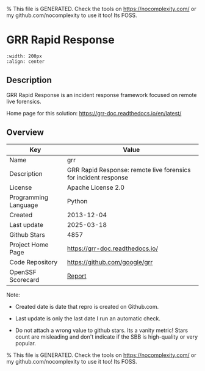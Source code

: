 
% This file is GENERATED. Check the tools on https://nocomplexity.com/ or my github.com/nocomplexity to use it too! Its FOSS. 

# GRR Rapid Response


```{image} https://raw.githubusercontent.com/google/grr/gh-pages/img/grr_logo_real_sm.png 
:width: 200px 
:align: center 
```

## Description 

GRR Rapid Response is an incident response framework focused on remote live forensics. 

Home page for this solution: https://grr-doc.readthedocs.io/en/latest/ 

## Overview 

| Key | Value |
| --- | --- |
| Name | grr |
| Description | GRR Rapid Response: remote live forensics for incident response |
| License | Apache License 2.0 |
| Programming Language | Python |
| Created | 2013-12-04 |
| Last update | 2025-03-18 |
| Github Stars | 4857 |
| Project Home Page | https://grr-doc.readthedocs.io/ |
| Code Repository | https://github.com/google/grr |
| OpenSSF Scorecard | [Report](https://securityscorecards.dev/viewer/?uri=github.com/google/grr) |

Note:
 - Created date is date that repro is created on Github.com. 

- Last update is only the last date I run an automatic check. 

- Do not attach a wrong value to github stars. Its a vanity metric! Stars count are misleading and 
don't indicate if the SBB is high-quality or very popular.

% This file is GENERATED. Check the tools on https://nocomplexity.com/ or my github.com/nocomplexity to use it too! Its FOSS. 


